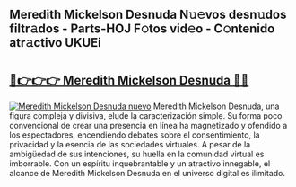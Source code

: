 ## Meredith Mickelson Desnuda N𝚞𝚎vos desn𝚞dos filtr𝚊dos - Parts-HOJ F𝚘tos vid𝚎o - C𝚘ntenido atr𝚊ctivo UKUEi

# <h2><a href="http://mb7rkks.tromn.icu/?c=Meredith+Mickelson+Desnuda">🔗👉👉👉 Meredith Mickelson Desnuda 🔗🔗</a></h2>

[![Meredith Mickelson Desnuda nuevo](https://i.imgur.com/pEAQMta.gif)](http://mb7rkks.tromn.icu/?c=Meredith+Mickelson+Desnuda)
Meredith Mickelson Desnuda, una figura compleja y divisiva, elude la caracterización simple. Su forma poco convencional de crear una presencia en línea ha magnetizado y ofendido a los espectadores, encendiendo debates sobre el consentimiento, la privacidad y la esencia de las sociedades virtuales. A pesar de la ambigüedad de sus intenciones, su huella en la comunidad virtual es imborrable. Con un espíritu inquebrantable y un atractivo innegable, el alcance de Meredith Mickelson Desnuda en el universo digital es ilimitado.

